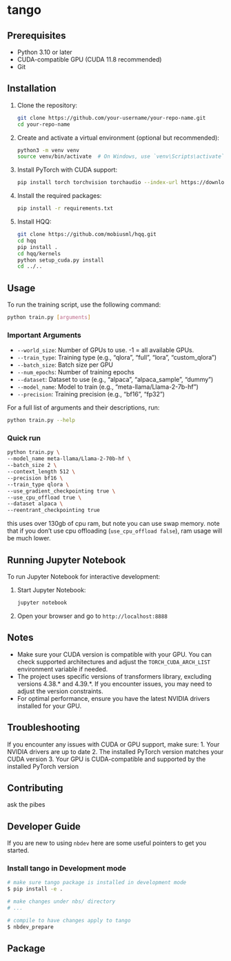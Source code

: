 # tango


<!-- WARNING: THIS FILE WAS AUTOGENERATED! DO NOT EDIT! -->

## Prerequisites

- Python 3.10 or later
- CUDA-compatible GPU (CUDA 11.8 recommended)
- Git

## Installation

1.  Clone the repository:

    ``` bash
    git clone https://github.com/your-username/your-repo-name.git
    cd your-repo-name
    ```

2.  Create and activate a virtual environment (optional but
    recommended):

    ``` bash
    python3 -m venv venv
    source venv/bin/activate  # On Windows, use `venv\Scripts\activate`
    ```

3.  Install PyTorch with CUDA support:

    ``` bash
    pip install torch torchvision torchaudio --index-url https://download.pytorch.org/whl/cu118
    ```

4.  Install the required packages:

    ``` bash
    pip install -r requirements.txt
    ```

5.  Install HQQ:

    ``` bash
    git clone https://github.com/mobiusml/hqq.git
    cd hqq
    pip install .
    cd hqq/kernels
    python setup_cuda.py install
    cd ../..
    ```

## Usage

To run the training script, use the following command:

``` bash
python train.py [arguments]
```

### Important Arguments

- `--world_size`: Number of GPUs to use. -1 = all available GPUs.
- `--train_type`: Training type (e.g., “qlora”, “full”, “lora”,
  “custom_qlora”)
- `--batch_size`: Batch size per GPU
- `--num_epochs`: Number of training epochs
- `--dataset`: Dataset to use (e.g., “alpaca”, “alpaca_sample”, “dummy”)
- `--model_name`: Model to train (e.g., “meta-llama/Llama-2-7b-hf”)
- `--precision`: Training precision (e.g., “bf16”, “fp32”)

For a full list of arguments and their descriptions, run:

``` bash
python train.py --help
```

### Quick run

``` bash
python train.py \
--model_name meta-llama/Llama-2-70b-hf \
--batch_size 2 \
--context_length 512 \
--precision bf16 \
--train_type qlora \
--use_gradient_checkpointing true \
--use_cpu_offload true \
--dataset alpaca \
--reentrant_checkpointing true
```

this uses over 130gb of cpu ram, but note you can use swap memory. note
that if you don’t use cpu offloading (`use_cpu_offload false`), ram
usage will be much lower.

## Running Jupyter Notebook

To run Jupyter Notebook for interactive development:

1.  Start Jupyter Notebook:

    ``` bash
    jupyter notebook
    ```

2.  Open your browser and go to `http://localhost:8888`

## Notes

- Make sure your CUDA version is compatible with your GPU. You can check
  supported architectures and adjust the `TORCH_CUDA_ARCH_LIST`
  environment variable if needed.
- The project uses specific versions of transformers library, excluding
  versions 4.38.\* and 4.39.\*. If you encounter issues, you may need to
  adjust the version constraints.
- For optimal performance, ensure you have the latest NVIDIA drivers
  installed for your GPU.

## Troubleshooting

If you encounter any issues with CUDA or GPU support, make sure: 1. Your
NVIDIA drivers are up to date 2. The installed PyTorch version matches
your CUDA version 3. Your GPU is CUDA-compatible and supported by the
installed PyTorch version

## Contributing

ask the pibes

## Developer Guide

If you are new to using `nbdev` here are some useful pointers to get you
started.

### Install tango in Development mode

``` sh
# make sure tango package is installed in development mode
$ pip install -e .

# make changes under nbs/ directory
# ...

# compile to have changes apply to tango
$ nbdev_prepare
```

## Package
